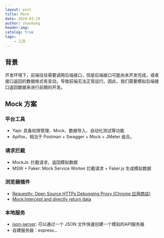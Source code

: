 ```yaml
---
layout: post
title: Mock
date: 2024-03-29
author: shaokang
header-img:
catalog: true
tags:
    - 工具
---
```


## 背景

开发环境下，前端往往需要调用后端接口，但是后端接口可能尚未开发完成，或者接口返回的数据格式有变动，导致前端无法正常运行。因此，我们需要模拟后端接口返回数据来进行前期的开发。

## Mock 方案

### 平台工具

* Yapi: 具备权限管理、Mock、数据导入、自动化测试等功能
* Apifox，相当于 Postman + Swagger + Mock + JMeter 组合。

### 请求拦截
* MockJs: 拦截请求，返回模拟数据
* MSW + Faker: Mock Service Worker 拦截请求 + Faker.js 生成模拟数据

### 浏览器插件
* [Requestly: Open Source HTTPs Debugging Proxy (Chrome 应用商店)](https://chromewebstore.google.com/detail/requestly-intercept-modif/mdnleldcmiljblolnjhpnblkcekpdkpa?hl=zh-CN&utm_source=ext_sidebar)
* [Mock:Intercept and directly return data](https://chromewebstore.google.com/detail/mockintercept-and-directl/kmphamhphplpcjcabjdjjklfjmgkmpba?utm_source=ext_sidebar&hl=zh-CN)

### 本地服务
* [json-server](https://github.com/typicode/json-server): 可以通过一个 JSON 文件快速创建一个模拟的API服务器
* 自建服务器：express...
